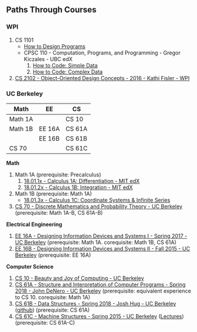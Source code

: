 ## Paths Through Courses

### WPI

1. CS 1101
   - [How to Design Programs](https://www.htdp.org/)
   - CPSC 110 - Computation, Programs, and Programming - Gregor Kiczales - UBC edX
      1. [How to Code: Simple Data](https://www.edx.org/course/how-code-simple-data-ubcx-htc1x)
      2. [How to Code: Complex Data](https://www.edx.org/course/how-code-complex-data-ubcx-htc2x)
2. [CS 2102 - Object-Oriented Design Concepts - 2016 - Kathi Fisler - WPI](https://web.cs.wpi.edu/~cs2102/b16/)

### UC Berkeley

| Math  |  EE  |  CS  |
|-------|------|------|
|Math 1A|      |CS 10 |
|Math 1B|EE 16A|CS 61A|
|       |EE 16B|CS 61B|
|CS 70  |      |CS 61C|

**Math**
1. Math 1A (prerequisite: Precalculus) 
   1. [18.01.1x - Calculus 1A: Differentiation - MIT edX](https://www.edx.org/course/calculus-1a-differentiation)
   2. [18.01.2x - Calculus 1B: Integration - MIT edX](https://www.edx.org/course/calculus-1b-integration)
2. Math 1B (prerequisite: Math 1A)
   - [18.01.3x - Calculus 1C: Coordinate Systems & Infinite Series](https://www.edx.org/course/calculus-1c-coordinate-systems-infinite-series)
3. [CS 70 - Discrete Mathematics and Probability Theory - UC Berkeley](http://www.eecs70.org/) (prerequisite: Math 1A-B, CS 61A-B)

**Electrical Engineering**
1. [EE 16A - Designing Information Devices and Systems I - Spring 2017 - UC Berkeley](https://inst.eecs.berkeley.edu/~ee16a/sp17/) (prerequisite: Math 1A. corequisite: Math 1B, CS 61A)
2. [EE 16B - Designing Information Devices and Systems II - Fall 2015 - UC Berkeley](https://inst.eecs.berkeley.edu/~ee16b/fa15/) (prerequisite: EE 16A)

**Computer Science**
1. [CS 10 - Beauty and Joy of Computing - UC Berkeley](https://bjc.edc.org/)
2. [CS 61A - Structure and Interpretation of Computer Programs - Spring 2018 - John DeNero - UC Berkeley](https://inst.eecs.berkeley.edu/~cs61a/sp18/) (prerequisite: equivalent experience to CS 10. corequisite: Math 1A)
3. [CS 61B - Data Structures - Spring 2018 - Josh Hug - UC Berkeley](https://sp18.datastructur.es/) ([github](https://github.com/Berkeley-CS61B/skeleton-sp18)) (prerequisite: CS 61A)
4. [CS 61C - Machine Structures - Spring 2015 - UC Berkeley](http://inst.eecs.berkeley.edu/~cs61c/sp15/) ([Lectures](http://www.infocobuild.com/education/audio-video-courses/computer-science/cs61c-spring2015-berkeley.html)) (prerequisite: CS 61A-C)
